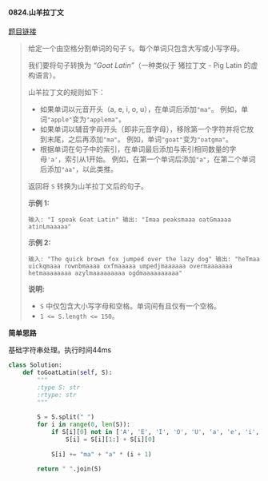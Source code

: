 #### 0824.山羊拉丁文

[题目链接](https://leetcode-cn.com/problems/goat-latin/)

> 给定一个由空格分割单词的句子 `S`。每个单词只包含大写或小写字母。
>
> 我们要将句子转换为 *“Goat Latin”*（一种类似于 猪拉丁文 - Pig Latin 的虚构语言）。
>
> 山羊拉丁文的规则如下：
>
> - 如果单词以元音开头（a, e, i, o, u），在单词后添加`"ma"`。
>   例如，单词`"apple"`变为`"applema"`。
> - 如果单词以辅音字母开头（即非元音字母），移除第一个字符并将它放到末尾，之后再添加`"ma"`。
>   例如，单词`"goat"`变为`"oatgma"`。
> - 根据单词在句子中的索引，在单词最后添加与索引相同数量的字母`'a'`，索引从1开始。
>   例如，在第一个单词后添加`"a"`，在第二个单词后添加`"aa"`，以此类推。
>
> 返回将 `S` 转换为山羊拉丁文后的句子。
>
> **示例 1:**
>
> `
> 输入: "I speak Goat Latin"
> 输出: "Imaa peaksmaaa oatGmaaaa atinLmaaaaa"
> `
>
> **示例 2:**
>
> `
> 输入: "The quick brown fox jumped over the lazy dog"
> 输出: "heTmaa uickqmaaa rownbmaaaa oxfmaaaaa umpedjmaaaaaa overmaaaaaaa hetmaaaaaaaa azylmaaaaaaaaa ogdmaaaaaaaaaa"
> `
>
> **说明:**
>
> - `S` 中仅包含大小写字母和空格。单词间有且仅有一个空格。
> - `1 <= S.length <= 150`。

**简单思路**

基础字符串处理。执行时间44ms

```python
class Solution:
    def toGoatLatin(self, S):
        """
        :type S: str
        :rtype: str
        """
        
        S = S.split(" ")
        for i in range(0, len(S)):
            if S[i][0] not in ['A', 'E', 'I', 'O', 'U', 'a', 'e', 'i', 'o', 'u']:
                S[i] = S[i][1:] + S[i][0]
                
            S[i] += "ma" + "a" * (i + 1)
        
        return " ".join(S)
```

